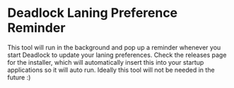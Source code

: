 # Deadlock Laning Preference Reminder
This tool will run in the background and pop up a reminder whenever you start Deadlock to update your laning preferences. Check the releases page for the installer, which will automatically insert this into your startup applications so it will auto run. Ideally this tool will not be needed in the future :)
